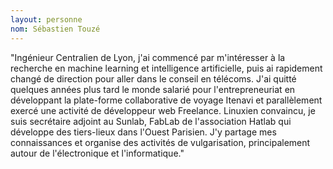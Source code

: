 ```yaml
---
layout: personne
nom: Sébastien Touzé
---
```


"Ingénieur Centralien de Lyon, j'ai commencé par m'intéresser à la recherche en machine learning et intelligence artificielle, puis ai rapidement changé de direction pour aller dans le conseil en télécoms. J'ai quitté quelques années plus tard le monde salarié pour l'entrepreneuriat en développant la plate-forme collaborative de voyage Itenavi et parallèlement exercé une activité de développeur web Freelance. Linuxien convaincu, je suis secrétaire adjoint au Sunlab, FabLab de l'association Hatlab qui développe des tiers-lieux dans l'Ouest Parisien. J'y partage mes connaissances et organise des activités de vulgarisation, principalement autour de l'électronique et l'informatique."